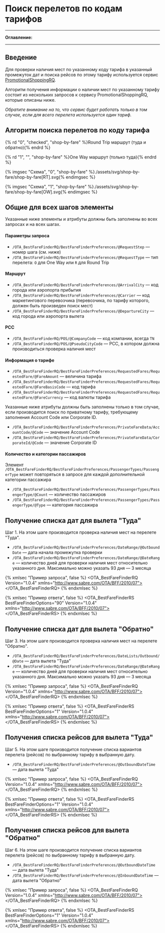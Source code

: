# Поиск перелетов по кодам тарифов

-----

**Оглавление:**
<!-- toc -->

-----

## Введение

Для проверки наличия мест по указанному коду тарифа в указанный промежуток дат и поиска рейсов по этому тарифу используется сервис [PromotionalShoppingRQ](https://developer.sabre.com/docs/read/soap_apis/air/search/shop_by_specific_fare).

Алгоритм получения информации о наличии мест по указанному тарифу состоит из нескольких запросов к сервису PromotionalShoppingRQ, которые описаны ниже.

*Обратите внимание на то, что сервис будет работать только в том случае, если для всего перелета используется один тариф.*

## Алгоритм поиска перелетов по коду тарифа

{% rd "0", "checked", "shop-by-fare" %}Round Trip маршрут (туда и обратно){% endrd %}

{% rd "1", "", "shop-by-fare" %}One Way маршрут (только туда){% endrd %}

{% imgsec "Схема", "0", "shop-by-fare" %}./assets/svg/shop-by-fare/shop-by-fare[RT].svg{% endimgsec %}

{% imgsec "Схема", "1", "shop-by-fare" %}./assets/svg/shop-by-fare/shop-by-fare[OW].svg{% endimgsec %}

## Общие для всех шагов элементы

Указанные ниже элементы и атрибуты должны быть заполнены во всех запросах и на всех шагах.

#### Параметры запроса

- ```/OTA_BestFareFinderRQ/BestFareFinderPreferences/@RequestStep``` — номер шага (см. ниже)
- ```/OTA_BestFareFinderRQ/BestFareFinderPreferences/@RequestType``` — тип перелета: ```O``` для One Way или ```R``` для Round Trip

#### Маршрут

- ```/OTA_BestFareFinderRQ/BestFareFinderPreferences/@ArrivalCity``` — код города или аэропорта прибытия
- ```/OTA_BestFareFinderRQ/BestFareFinderPreferences/@Carrier``` — код маркетингового перевозчика (перевозчика, по тарифу которого, должен быть произведен поиск мест)
- ```/OTA_BestFareFinderRQ/BestFareFinderPreferences/@DepartureCity``` — код города или аэропорта вылета

#### PCC

- ```/OTA_BestFareFinderRQ/POS/@CompanyCode``` — код компании, всегда ```TN```
- ```/OTA_BestFareFinderRQ/POS/@PseudoCityCode``` — PCC, в котором должна производиться проверка наличия мест

#### Информация о тарифе

- ```/OTA_BestFareFinderRQ/BestFareFinderPreferences/RequestedFares/RequestedFare/@FareAmount``` — величина тарифа
- ```/OTA_BestFareFinderRQ/BestFareFinderPreferences/RequestedFares/RequestedFare/@FareBasisCode``` — код тарифа
- ```/OTA_BestFareFinderRQ/BestFareFinderPreferences/RequestedFares/RequestedFare/@FareCurrency``` — код валюты тарифа

Указанные ниже атрибуты должны быть заполнены только в том случае, если производится поиск по приватному тарифу, требующему заполнения Account Code или Corporate ID.

- ```/OTA_BestFareFinderRQ/BestFareFinderPreferences/PrivateFareData/AccountCode/@Code``` — значение Account Code
- ```/OTA_BestFareFinderRQ/BestFareFinderPreferences/PrivateFareData/CorporateId/@Code``` — значение Corporate ID

#### Количество и категории пассажиров

Элемент ```/OTA_BestFareFinderRQ/BestFareFinderPreferences/PassengerTypes/PassengerType``` может повторяться в запросе для каждой дополнительной категории пассажира

- ```/OTA_BestFareFinderRQ/BestFareFinderPreferences/PassengerTypes/PassengerType/@Count``` — количество пассажиров
- ```/OTA_BestFareFinderRQ/BestFareFinderPreferences/PassengerTypes/PassengerType/@Type``` — категория пассажира

## Получение списка дат для вылета "Туда"

Шаг 1. На этом шаге производится проверка наличия мест на перелете "Туда".

- ```/OTA_BestFareFinderRQ/BestFareFinderPreferences/DateRange/@OutboundDate``` — дата начала промежутка проверки
- ```/OTA_BestFareFinderRQ/BestFareFinderPreferences/DateRange/@DateRange``` — количество дней для проверки наличия мест относительно указанного дня. Максимально можно указать 93 дня — 3 месяца

{% xmlsec "Пример запроса", false %}
<OTA_BestFareFinderRQ Version="1.0.4" xmlns="http://www.sabre.com/OTA/BFF/2010/07">
  <POS CompanyCode="TN" PseudoCityCode="9LSC"/>
  <BestFareFinderPreferences ArrivalCity="LON" Carrier="SU" DepartureCity="MOW" RequestStep="1" RequestType="R">
    <DateRange DateRange="90" OutboundDate="2018-09-01"/>
    <RequestedFares>
      <RequestedFare FareAmount="145" FareBasisCode="NVU5" FareCurrency="EUR"/>
    </RequestedFares>
    <PassengerTypes>
      <PassengerType Count="2" Type="ADT"/>
      <PassengerType Count="1" Type="CNN"/>
      <PassengerType Count="1" Type="INF"/>
    </PassengerTypes>
  </BestFareFinderPreferences>
</OTA_BestFareFinderRQ>
{% endxmlsec %}

{% xmlsec "Пример ответа", false %}
<OTA_BestFareFinderRS BestFareFinderOptions="90" Version="1.0.4" xmlns="http://www.sabre.com/OTA/BFF/2010/07">
  <Success/>
  <Warnings>
    <Warning Code="PROCESS" Text="PROCESSING ERROR DETECTED" Type="IF2"/>
    <Warning Code="TRANSACTIONID" MessageClass="I" Text="846360272632969174" Type="WORKERTHREAD"/>
    <Warning Code="TTFHLC700" MessageClass="I" Text="27033" Type="SERVER"/>
    <Warning Code="RULEID" MessageClass="I" Text="25598" Type="DRE"/>
    <Warning Code="RULEID" MessageClass="I" Text="13318" Type="DEFAULT"/>
  </Warnings>
  <Solutions>
    <Outbound DepartureDate="2018-09-01" FareBasisCode="NVU5"/>
    <Outbound DepartureDate="2018-09-02" FareBasisCode="NVU5"/>
    <Outbound DepartureDate="2018-09-03" FareBasisCode="NVU5"/>
    <Outbound DepartureDate="2018-09-04" FareBasisCode="NVU5"/>
    <Outbound DepartureDate="2018-09-05" FareBasisCode="NVU5"/>
    <Outbound DepartureDate="2018-09-06" FareBasisCode="NVU5"/>
    <Outbound DepartureDate="2018-09-07" FareBasisCode="NVU5"/>
    <Outbound DepartureDate="2018-09-08" FareBasisCode="NVU5"/>
    <Outbound DepartureDate="2018-09-09" FareBasisCode="NVU5"/>
    <Outbound DepartureDate="2018-09-10" FareBasisCode="NVU5"/>
    <Outbound DepartureDate="2018-09-11" FareBasisCode="NVU5"/>
    <Outbound DepartureDate="2018-09-12" FareBasisCode="NVU5"/>
    <Outbound DepartureDate="2018-09-13" FareBasisCode="NVU5"/>
    <Outbound DepartureDate="2018-09-14" FareBasisCode="NVU5"/>
    <Outbound DepartureDate="2018-09-15" FareBasisCode="NVU5"/>
    <Outbound DepartureDate="2018-09-16" FareBasisCode="NVU5"/>
    <Outbound DepartureDate="2018-09-17" FareBasisCode="NVU5"/>
    <Outbound DepartureDate="2018-09-18" FareBasisCode="NVU5"/>
    <Outbound DepartureDate="2018-09-19" FareBasisCode="NVU5"/>
    <Outbound DepartureDate="2018-09-20" FareBasisCode="NVU5"/>
    <Outbound DepartureDate="2018-09-21" FareBasisCode="NVU5"/>
    <Outbound DepartureDate="2018-09-22" FareBasisCode="NVU5"/>
    <Outbound DepartureDate="2018-09-23" FareBasisCode="NVU5"/>
    <Outbound DepartureDate="2018-09-24" FareBasisCode="NVU5"/>
    <Outbound DepartureDate="2018-09-25" FareBasisCode="NVU5"/>
    <Outbound DepartureDate="2018-09-26" FareBasisCode="NVU5"/>
    <Outbound DepartureDate="2018-09-27" FareBasisCode="NVU5"/>
    <Outbound DepartureDate="2018-09-28" FareBasisCode="NVU5"/>
    <Outbound DepartureDate="2018-09-29" FareBasisCode="NVU5"/>
    <Outbound DepartureDate="2018-09-30" FareBasisCode="NVU5"/>
    <Outbound DepartureDate="2018-10-01" FareBasisCode="NVU5"/>
    <Outbound DepartureDate="2018-10-02" FareBasisCode="NVU5"/>
    <Outbound DepartureDate="2018-10-03" FareBasisCode="NVU5"/>
    <Outbound DepartureDate="2018-10-04" FareBasisCode="NVU5"/>
    <Outbound DepartureDate="2018-10-05" FareBasisCode="NVU5"/>
    <Outbound DepartureDate="2018-10-06" FareBasisCode="NVU5"/>
    <Outbound DepartureDate="2018-10-07" FareBasisCode="NVU5"/>
    <Outbound DepartureDate="2018-10-08" FareBasisCode="NVU5"/>
    <Outbound DepartureDate="2018-10-09" FareBasisCode="NVU5"/>
    <Outbound DepartureDate="2018-10-10" FareBasisCode="NVU5"/>
    <Outbound DepartureDate="2018-10-11" FareBasisCode="NVU5"/>
    <Outbound DepartureDate="2018-10-12" FareBasisCode="NVU5"/>
    <Outbound DepartureDate="2018-10-13" FareBasisCode="NVU5"/>
    <Outbound DepartureDate="2018-10-14" FareBasisCode="NVU5"/>
    <Outbound DepartureDate="2018-10-15" FareBasisCode="NVU5"/>
    <Outbound DepartureDate="2018-10-16" FareBasisCode="NVU5"/>
    <Outbound DepartureDate="2018-10-17" FareBasisCode="NVU5"/>
    <Outbound DepartureDate="2018-10-18" FareBasisCode="NVU5"/>
    <Outbound DepartureDate="2018-10-19" FareBasisCode="NVU5"/>
    <Outbound DepartureDate="2018-10-20" FareBasisCode="NVU5"/>
    <Outbound DepartureDate="2018-10-21" FareBasisCode="NVU5"/>
    <Outbound DepartureDate="2018-10-22" FareBasisCode="NVU5"/>
    <Outbound DepartureDate="2018-10-23" FareBasisCode="NVU5"/>
    <Outbound DepartureDate="2018-10-24" FareBasisCode="NVU5"/>
    <Outbound DepartureDate="2018-10-25" FareBasisCode="NVU5"/>
    <Outbound DepartureDate="2018-10-26" FareBasisCode="NVU5"/>
    <Outbound DepartureDate="2018-10-27" FareBasisCode="NVU5"/>
    <Outbound DepartureDate="2018-10-28" FareBasisCode="NVU5"/>
    <Outbound DepartureDate="2018-10-29" FareBasisCode="NVU5"/>
    <Outbound DepartureDate="2018-10-30" FareBasisCode="NVU5"/>
    <Outbound DepartureDate="2018-10-31" FareBasisCode="NVU5"/>
    <Outbound DepartureDate="2018-11-01" FareBasisCode="NVU5"/>
    <Outbound DepartureDate="2018-11-02" FareBasisCode="NVU5"/>
    <Outbound DepartureDate="2018-11-03" FareBasisCode="NVU5"/>
    <Outbound DepartureDate="2018-11-04" FareBasisCode="NVU5"/>
    <Outbound DepartureDate="2018-11-05" FareBasisCode="NVU5"/>
    <Outbound DepartureDate="2018-11-06" FareBasisCode="NVU5"/>
    <Outbound DepartureDate="2018-11-07" FareBasisCode="NVU5"/>
    <Outbound DepartureDate="2018-11-08" FareBasisCode="NVU5"/>
    <Outbound DepartureDate="2018-11-09" FareBasisCode="NVU5"/>
    <Outbound DepartureDate="2018-11-10" FareBasisCode="NVU5"/>
    <Outbound DepartureDate="2018-11-11" FareBasisCode="NVU5"/>
    <Outbound DepartureDate="2018-11-12" FareBasisCode="NVU5"/>
    <Outbound DepartureDate="2018-11-13" FareBasisCode="NVU5"/>
    <Outbound DepartureDate="2018-11-14" FareBasisCode="NVU5"/>
    <Outbound DepartureDate="2018-11-15" FareBasisCode="NVU5"/>
    <Outbound DepartureDate="2018-11-16" FareBasisCode="NVU5"/>
    <Outbound DepartureDate="2018-11-17" FareBasisCode="NVU5"/>
    <Outbound DepartureDate="2018-11-18" FareBasisCode="NVU5"/>
    <Outbound DepartureDate="2018-11-19" FareBasisCode="NVU5"/>
    <Outbound DepartureDate="2018-11-20" FareBasisCode="NVU5"/>
    <Outbound DepartureDate="2018-11-21" FareBasisCode="NVU5"/>
    <Outbound DepartureDate="2018-11-22" FareBasisCode="NVU5"/>
    <Outbound DepartureDate="2018-11-23" FareBasisCode="NVU5"/>
    <Outbound DepartureDate="2018-11-24" FareBasisCode="NVU5"/>
    <Outbound DepartureDate="2018-11-25" FareBasisCode="NVU5"/>
    <Outbound DepartureDate="2018-11-26" FareBasisCode="NVU5"/>
    <Outbound DepartureDate="2018-11-27" FareBasisCode="NVU5"/>
    <Outbound DepartureDate="2018-11-28" FareBasisCode="NVU5"/>
    <Outbound DepartureDate="2018-11-29" FareBasisCode="NVU5"/>
  </Solutions>
</OTA_BestFareFinderRS>
{% endxmlsec %}

## Получение списка дат для вылета "Обратно"

Шаг 3. На этом шаге производится проверка наличия мест на перелете "Обратно".

- ```/OTA_BestFareFinderRQ/BestFareFinderPreferences/DateLists/Outbound/@Date``` — дата вылета "Туда"
- ```/OTA_BestFareFinderRQ/BestFareFinderPreferences/DateRange/@DateRange``` — количество дней для проверки наличия мест относительно указанного дня. Максимально можно указать 93 дня — 3 месяца

{% xmlsec "Пример запроса", false %}
<OTA_BestFareFinderRQ Version="1.0.4" xmlns="http://www.sabre.com/OTA/BFF/2010/07">
  <POS CompanyCode="TN" PseudoCityCode="9LSC"/>
  <BestFareFinderPreferences ArrivalCity="LON" Carrier="SU" DepartureCity="MOW" RequestStep="3" RequestType="R">
    <DateRange DateRange="90"/>
    <DateLists>
      <Outbound Date="2018-10-13"/>
    </DateLists>
    <RequestedFares>
      <RequestedFare FareAmount="145" FareBasisCode="NVU5" FareCurrency="EUR"/>
    </RequestedFares>
    <PassengerTypes>
      <PassengerType Count="1" Type="ADT"/>
      <PassengerType Count="1" Type="CNN"/>
      <PassengerType Count="1" Type="INF"/>
    </PassengerTypes>
  </BestFareFinderPreferences>
</OTA_BestFareFinderRQ>
{% endxmlsec %}

{% xmlsec "Пример ответа", false %}
<OTA_BestFareFinderRS BestFareFinderOptions="1" Version="1.0.4" xmlns="http://www.sabre.com/OTA/BFF/2010/07">
  <Success/>
  <Warnings>
    <Warning Code="PROCESS" Text="PROCESSING ERROR DETECTED" Type="IF2"/>
    <Warning Code="TRANSACTIONID" MessageClass="I" Text="846378574463267585" Type="WORKERTHREAD"/>
    <Warning Code="TTFHLC701" MessageClass="I" Text="27041" Type="SERVER"/>
    <Warning Code="RULEID" MessageClass="I" Text="25598" Type="DRE"/>
    <Warning Code="RULEID" MessageClass="I" Text="13318" Type="DEFAULT"/>
  </Warnings>
  <Solutions>
    <Outbound DepartureDate="2018-10-13">
      <Inbound DepartureDate="2018-10-13" FareBasisCode="NVU5"/>
      <Inbound DepartureDate="2018-10-14" FareBasisCode="NVU5"/>
      <Inbound DepartureDate="2018-10-15" FareBasisCode="NVU5"/>
      <Inbound DepartureDate="2018-10-16" FareBasisCode="NVU5"/>
      <Inbound DepartureDate="2018-10-17" FareBasisCode="NVU5"/>
      <Inbound DepartureDate="2018-10-18" FareBasisCode="NVU5"/>
      <Inbound DepartureDate="2018-10-19" FareBasisCode="NVU5"/>
      <Inbound DepartureDate="2018-10-20" FareBasisCode="NVU5"/>
      <Inbound DepartureDate="2018-10-21" FareBasisCode="NVU5"/>
      <Inbound DepartureDate="2018-10-22" FareBasisCode="NVU5"/>
      <Inbound DepartureDate="2018-10-23" FareBasisCode="NVU5"/>
      <Inbound DepartureDate="2018-10-24" FareBasisCode="NVU5"/>
      <Inbound DepartureDate="2018-10-25" FareBasisCode="NVU5"/>
      <Inbound DepartureDate="2018-10-26" FareBasisCode="NVU5"/>
      <Inbound DepartureDate="2018-10-27" FareBasisCode="NVU5"/>
      <Inbound DepartureDate="2018-10-28" FareBasisCode="NVU5"/>
      <Inbound DepartureDate="2018-10-29" FareBasisCode="NVU5"/>
      <Inbound DepartureDate="2018-10-30" FareBasisCode="NVU5"/>
      <Inbound DepartureDate="2018-10-31" FareBasisCode="NVU5"/>
      <Inbound DepartureDate="2018-11-01" FareBasisCode="NVU5"/>
      <Inbound DepartureDate="2018-11-02" FareBasisCode="NVU5"/>
      <Inbound DepartureDate="2018-11-03" FareBasisCode="NVU5"/>
      <Inbound DepartureDate="2018-11-04" FareBasisCode="NVU5"/>
      <Inbound DepartureDate="2018-11-05" FareBasisCode="NVU5"/>
      <Inbound DepartureDate="2018-11-06" FareBasisCode="NVU5"/>
      <Inbound DepartureDate="2018-11-07" FareBasisCode="NVU5"/>
      <Inbound DepartureDate="2018-11-08" FareBasisCode="NVU5"/>
      <Inbound DepartureDate="2018-11-09" FareBasisCode="NVU5"/>
      <Inbound DepartureDate="2018-11-10" FareBasisCode="NVU5"/>
      <Inbound DepartureDate="2018-11-11" FareBasisCode="NVU5"/>
      <Inbound DepartureDate="2018-11-12" FareBasisCode="NVU5"/>
      <Inbound DepartureDate="2018-11-13" FareBasisCode="NVU5"/>
      <Inbound DepartureDate="2018-11-14" FareBasisCode="NVU5"/>
      <Inbound DepartureDate="2018-11-15" FareBasisCode="NVU5"/>
      <Inbound DepartureDate="2018-11-16" FareBasisCode="NVU5"/>
      <Inbound DepartureDate="2018-11-17" FareBasisCode="NVU5"/>
      <Inbound DepartureDate="2018-11-18" FareBasisCode="NVU5"/>
      <Inbound DepartureDate="2018-11-19" FareBasisCode="NVU5"/>
      <Inbound DepartureDate="2018-11-20" FareBasisCode="NVU5"/>
      <Inbound DepartureDate="2018-11-21" FareBasisCode="NVU5"/>
      <Inbound DepartureDate="2018-11-22" FareBasisCode="NVU5"/>
      <Inbound DepartureDate="2018-11-23" FareBasisCode="NVU5"/>
      <Inbound DepartureDate="2018-11-24" FareBasisCode="NVU5"/>
      <Inbound DepartureDate="2018-11-25" FareBasisCode="NVU5"/>
      <Inbound DepartureDate="2018-11-26" FareBasisCode="NVU5"/>
      <Inbound DepartureDate="2018-11-27" FareBasisCode="NVU5"/>
      <Inbound DepartureDate="2018-11-28" FareBasisCode="NVU5"/>
      <Inbound DepartureDate="2018-11-29" FareBasisCode="NVU5"/>
      <Inbound DepartureDate="2018-11-30" FareBasisCode="NVU5"/>
      <Inbound DepartureDate="2018-12-01" FareBasisCode="NVU5"/>
      <Inbound DepartureDate="2018-12-02" FareBasisCode="NVU5"/>
      <Inbound DepartureDate="2018-12-03" FareBasisCode="NVU5"/>
      <Inbound DepartureDate="2018-12-04" FareBasisCode="NVU5"/>
      <Inbound DepartureDate="2018-12-05" FareBasisCode="NVU5"/>
      <Inbound DepartureDate="2018-12-06" FareBasisCode="NVU5"/>
      <Inbound DepartureDate="2018-12-07" FareBasisCode="NVU5"/>
      <Inbound DepartureDate="2018-12-08" FareBasisCode="NVU5"/>
      <Inbound DepartureDate="2018-12-09" FareBasisCode="NVU5"/>
      <Inbound DepartureDate="2018-12-10" FareBasisCode="NVU5"/>
      <Inbound DepartureDate="2018-12-11" FareBasisCode="NVU5"/>
      <Inbound DepartureDate="2018-12-12" FareBasisCode="NVU5"/>
      <Inbound DepartureDate="2018-12-13" FareBasisCode="NVU5"/>
      <Inbound DepartureDate="2018-12-14" FareBasisCode="NVU5"/>
      <Inbound DepartureDate="2018-12-15" FareBasisCode="NVU5"/>
      <Inbound DepartureDate="2018-12-16" FareBasisCode="NVU5"/>
      <Inbound DepartureDate="2018-12-17" FareBasisCode="NVU5"/>
      <Inbound DepartureDate="2018-12-18" FareBasisCode="NVU5"/>
      <Inbound DepartureDate="2018-12-19" FareBasisCode="NVU5"/>
      <Inbound DepartureDate="2018-12-20" FareBasisCode="NVU5"/>
      <Inbound DepartureDate="2018-12-21" FareBasisCode="NVU5"/>
      <Inbound DepartureDate="2018-12-22" FareBasisCode="NVU5"/>
      <Inbound Availability="false" DepartureDate="2018-12-23" FareBasisCode="NVU5"/>
      <Inbound DepartureDate="2018-12-24" FareBasisCode="NVU5"/>
      <Inbound DepartureDate="2018-12-25" FareBasisCode="NVU5"/>
      <Inbound DepartureDate="2018-12-26" FareBasisCode="NVU5"/>
      <Inbound DepartureDate="2018-12-27" FareBasisCode="NVU5"/>
      <Inbound DepartureDate="2018-12-28" FareBasisCode="NVU5"/>
      <Inbound DepartureDate="2018-12-29" FareBasisCode="NVU5"/>
      <Inbound DepartureDate="2018-12-30" FareBasisCode="NVU5"/>
      <Inbound DepartureDate="2018-12-31" FareBasisCode="NVU5"/>
      <Inbound DepartureDate="2019-01-01" FareBasisCode="NVU5"/>
      <Inbound DepartureDate="2019-01-02" FareBasisCode="NVU5"/>
      <Inbound DepartureDate="2019-01-03" FareBasisCode="NVU5"/>
      <Inbound DepartureDate="2019-01-04" FareBasisCode="NVU5"/>
      <Inbound Availability="false" DepartureDate="2019-01-05" FareBasisCode="NVU5"/>
      <Inbound DepartureDate="2019-01-06" FareBasisCode="NVU5"/>
      <Inbound Availability="false" DepartureDate="2019-01-07" FareBasisCode="NVU5"/>
      <Inbound Availability="false" DepartureDate="2019-01-08" FareBasisCode="NVU5"/>
      <Inbound Availability="false" DepartureDate="2019-01-09" FareBasisCode="NVU5"/>
      <Inbound Availability="false" DepartureDate="2019-01-10" FareBasisCode="NVU5"/>
    </Outbound>
  </Solutions>
</OTA_BestFareFinderRS>
{% endxmlsec %}

## Получения списка рейсов для вылета "Туда"

Шаг 5. На этом шаге производится получение списка вариантов перелета (рейсов) по выбранному тарифу в выбранную дату.

- ```/OTA_BestFareFinderRQ/BestFareFinderPreferences/@OutboundDateTime``` — дата вылета "Туда"

{% xmlsec "Пример запроса", false %}
<OTA_BestFareFinderRQ Version="1.0.4" xmlns="http://www.sabre.com/OTA/BFF/2010/07">
  <POS CompanyCode="TN" PseudoCityCode="9LSC"/>
  <BestFareFinderPreferences ArrivalCity="LON" Carrier="SU" DepartureCity="MOW" OutboundDateTime="2018-10-13T00:00:00" RequestStep="5" RequestType="R">
    <RequestedFares>
      <RequestedFare FareAmount="145" FareBasisCode="NVU5" FareCurrency="EUR"/>
    </RequestedFares>
    <PassengerTypes>
      <PassengerType Count="1" Type="ADT"/>
      <PassengerType Count="1" Type="CNN"/>
      <PassengerType Count="1" Type="INF"/>
    </PassengerTypes>
  </BestFareFinderPreferences>
</OTA_BestFareFinderRQ>
{% endxmlsec %}

{% xmlsec "Пример ответа", false %}
<OTA_BestFareFinderRS BestFareFinderOptions="1" Version="1.0.4" xmlns="http://www.sabre.com/OTA/BFF/2010/07">
  <Success/>
  <Warnings>
    <Warning Code="PROCESS" Text="No complete journey can be built in IF2/ADVJR1." Type="IF2"/>
    <Warning Code="TRANSACTIONID" MessageClass="I" Text="846395796203338847" Type="WORKERTHREAD"/>
    <Warning Code="TTFHLC951" MessageClass="I" Text="27039" Type="SERVER"/>
    <Warning Code="RULEID" MessageClass="I" Text="25598" Type="DRE"/>
    <Warning Code="RULEID" MessageClass="I" Text="13318" Type="DEFAULT"/>
    <Warning Code="MSG" MessageClass="I" Text="NO FLIGHT SCHEDULES FOR QUALIFIERS USED" Type="SCHEDULES"/>
  </Warnings>
  <Solutions>
    <Outbound DepartureDate="2018-10-13" FareBasisCode="NVU5">
      <Schedules>
        <Schedule>
          <Flight ElapsedTime="260" Equipment="321" MarriageGrp="O" ResBookDesigCode="N">
            <Departure Airport="SVO" DateTime="2018-10-13T13:40:00" GMTOffset="3"/>
            <Arrival Airport="LHR" DateTime="2018-10-13T16:00:00" GMTOffset="1"/>
            <MarketingAirline Code="SU" FlightNumber="2582"/>
            <OperatingAirline Code="SU" FlightNumber="2582"/>
          </Flight>
        </Schedule>
        <Schedule>
          <Flight ElapsedTime="245" Equipment="333" MarriageGrp="O" ResBookDesigCode="N">
            <Departure Airport="SVO" DateTime="2018-10-13T10:00:00" GMTOffset="3"/>
            <Arrival Airport="LHR" DateTime="2018-10-13T12:05:00" GMTOffset="1"/>
            <MarketingAirline Code="SU" FlightNumber="2578"/>
            <OperatingAirline Code="SU" FlightNumber="2578"/>
          </Flight>
        </Schedule>
        <Schedule>
          <Flight ElapsedTime="245" Equipment="320" MarriageGrp="O" ResBookDesigCode="N">
            <Departure Airport="SVO" DateTime="2018-10-13T08:50:00" GMTOffset="3"/>
            <Arrival Airport="LHR" DateTime="2018-10-13T10:55:00" GMTOffset="1"/>
            <MarketingAirline Code="SU" FlightNumber="2576"/>
            <OperatingAirline Code="SU" FlightNumber="2576"/>
          </Flight>
        </Schedule>
        <Schedule>
          <Flight ElapsedTime="250" Equipment="73H" MarriageGrp="O" ResBookDesigCode="N">
            <Departure Airport="SVO" DateTime="2018-10-13T05:50:00" GMTOffset="3"/>
            <Arrival Airport="LHR" DateTime="2018-10-13T08:00:00" GMTOffset="1"/>
            <MarketingAirline Code="SU" FlightNumber="2570"/>
            <OperatingAirline Code="SU" FlightNumber="2570"/>
          </Flight>
        </Schedule>
        <Schedule>
          <Flight ElapsedTime="240" Equipment="333" MarriageGrp="O" ResBookDesigCode="N">
            <Departure Airport="SVO" DateTime="2018-10-13T19:25:00" GMTOffset="3"/>
            <Arrival Airport="LHR" DateTime="2018-10-13T21:25:00" GMTOffset="1"/>
            <MarketingAirline Code="SU" FlightNumber="263"/>
            <OperatingAirline Code="SU" FlightNumber="263"/>
          </Flight>
        </Schedule>
        <Schedule>
          <Flight ElapsedTime="80" Equipment="73H" MarriageGrp="O" ResBookDesigCode="N">
            <Departure Airport="SVO" DateTime="2018-10-13T12:00:00" GMTOffset="3"/>
            <Arrival Airport="LED" DateTime="2018-10-13T13:20:00" GMTOffset="3"/>
            <MarketingAirline Code="SU" FlightNumber="42"/>
            <OperatingAirline Code="SU" FlightNumber="42"/>
          </Flight>
          <Flight ElapsedTime="210" Equipment="319" MarriageGrp="O" ResBookDesigCode="N">
            <Departure Airport="LED" DateTime="2018-10-13T14:30:00" GMTOffset="3"/>
            <Arrival Airport="LGW" DateTime="2018-10-13T16:00:00" GMTOffset="1"/>
            <MarketingAirline Code="SU" FlightNumber="6619"/>
            <OperatingAirline Code="SU" FlightNumber="6619" ShortName="FV"/>
          </Flight>
        </Schedule>
        <Schedule>
          <Flight ElapsedTime="80" Equipment="320" MarriageGrp="O" ResBookDesigCode="N">
            <Departure Airport="SVO" DateTime="2018-10-13T11:30:00" GMTOffset="3"/>
            <Arrival Airport="LED" DateTime="2018-10-13T12:50:00" GMTOffset="3"/>
            <MarketingAirline Code="SU" FlightNumber="16"/>
            <OperatingAirline Code="SU" FlightNumber="16"/>
          </Flight>
          <Flight ElapsedTime="210" Equipment="319" MarriageGrp="O" ResBookDesigCode="N">
            <Departure Airport="LED" DateTime="2018-10-13T14:30:00" GMTOffset="3"/>
            <Arrival Airport="LGW" DateTime="2018-10-13T16:00:00" GMTOffset="1"/>
            <MarketingAirline Code="SU" FlightNumber="6619"/>
            <OperatingAirline Code="SU" FlightNumber="6619" ShortName="FV"/>
          </Flight>
        </Schedule>
        <Schedule>
          <Flight ElapsedTime="80" Equipment="32A" MarriageGrp="O" ResBookDesigCode="N">
            <Departure Airport="SVO" DateTime="2018-10-13T10:55:00" GMTOffset="3"/>
            <Arrival Airport="LED" DateTime="2018-10-13T12:15:00" GMTOffset="3"/>
            <MarketingAirline Code="SU" FlightNumber="14"/>
            <OperatingAirline Code="SU" FlightNumber="14"/>
          </Flight>
          <Flight ElapsedTime="210" Equipment="319" MarriageGrp="O" ResBookDesigCode="N">
            <Departure Airport="LED" DateTime="2018-10-13T14:30:00" GMTOffset="3"/>
            <Arrival Airport="LGW" DateTime="2018-10-13T16:00:00" GMTOffset="1"/>
            <MarketingAirline Code="SU" FlightNumber="6619"/>
            <OperatingAirline Code="SU" FlightNumber="6619" ShortName="FV"/>
          </Flight>
        </Schedule>
        <Schedule>
          <Flight ElapsedTime="85" Equipment="319" MarriageGrp="O" ResBookDesigCode="N">
            <Departure Airport="VKO" DateTime="2018-10-13T09:55:00" GMTOffset="3"/>
            <Arrival Airport="LED" DateTime="2018-10-13T11:20:00" GMTOffset="3"/>
            <MarketingAirline Code="SU" FlightNumber="6024"/>
            <OperatingAirline Code="SU" FlightNumber="6024" ShortName="FV"/>
          </Flight>
          <Flight ElapsedTime="210" Equipment="319" MarriageGrp="O" ResBookDesigCode="N">
            <Departure Airport="LED" DateTime="2018-10-13T14:30:00" GMTOffset="3"/>
            <Arrival Airport="LGW" DateTime="2018-10-13T16:00:00" GMTOffset="1"/>
            <MarketingAirline Code="SU" FlightNumber="6619"/>
            <OperatingAirline Code="SU" FlightNumber="6619" ShortName="FV"/>
          </Flight>
        </Schedule>
        <Schedule>
          <Flight ElapsedTime="85" Equipment="320" MarriageGrp="O" ResBookDesigCode="N">
            <Departure Airport="SVO" DateTime="2018-10-13T09:50:00" GMTOffset="3"/>
            <Arrival Airport="LED" DateTime="2018-10-13T11:15:00" GMTOffset="3"/>
            <MarketingAirline Code="SU" FlightNumber="12"/>
            <OperatingAirline Code="SU" FlightNumber="12"/>
          </Flight>
          <Flight ElapsedTime="210" Equipment="319" MarriageGrp="O" ResBookDesigCode="N">
            <Departure Airport="LED" DateTime="2018-10-13T14:30:00" GMTOffset="3"/>
            <Arrival Airport="LGW" DateTime="2018-10-13T16:00:00" GMTOffset="1"/>
            <MarketingAirline Code="SU" FlightNumber="6619"/>
            <OperatingAirline Code="SU" FlightNumber="6619" ShortName="FV"/>
          </Flight>
        </Schedule>
        <Schedule>
          <Flight ElapsedTime="80" Equipment="32B" MarriageGrp="O" ResBookDesigCode="N">
            <Departure Airport="SVO" DateTime="2018-10-13T08:25:00" GMTOffset="3"/>
            <Arrival Airport="LED" DateTime="2018-10-13T09:45:00" GMTOffset="3"/>
            <MarketingAirline Code="SU" FlightNumber="10"/>
            <OperatingAirline Code="SU" FlightNumber="10"/>
          </Flight>
          <Flight ElapsedTime="210" Equipment="319" MarriageGrp="O" ResBookDesigCode="N">
            <Departure Airport="LED" DateTime="2018-10-13T14:30:00" GMTOffset="3"/>
            <Arrival Airport="LGW" DateTime="2018-10-13T16:00:00" GMTOffset="1"/>
            <MarketingAirline Code="SU" FlightNumber="6619"/>
            <OperatingAirline Code="SU" FlightNumber="6619" ShortName="FV"/>
          </Flight>
        </Schedule>
        <Schedule>
          <Flight ElapsedTime="80" Equipment="32A" MarriageGrp="O" ResBookDesigCode="N">
            <Departure Airport="SVO" DateTime="2018-10-13T07:10:00" GMTOffset="3"/>
            <Arrival Airport="LED" DateTime="2018-10-13T08:30:00" GMTOffset="3"/>
            <MarketingAirline Code="SU" FlightNumber="6"/>
            <OperatingAirline Code="SU" FlightNumber="6"/>
          </Flight>
          <Flight ElapsedTime="210" Equipment="319" MarriageGrp="O" ResBookDesigCode="N">
            <Departure Airport="LED" DateTime="2018-10-13T14:30:00" GMTOffset="3"/>
            <Arrival Airport="LGW" DateTime="2018-10-13T16:00:00" GMTOffset="1"/>
            <MarketingAirline Code="SU" FlightNumber="6619"/>
            <OperatingAirline Code="SU" FlightNumber="6619" ShortName="FV"/>
          </Flight>
        </Schedule>
        <Schedule>
          <Flight ElapsedTime="80" Equipment="320" MarriageGrp="O" ResBookDesigCode="N">
            <Departure Airport="SVO" DateTime="2018-10-13T06:05:00" GMTOffset="3"/>
            <Arrival Airport="LED" DateTime="2018-10-13T07:25:00" GMTOffset="3"/>
            <MarketingAirline Code="SU" FlightNumber="2"/>
            <OperatingAirline Code="SU" FlightNumber="2"/>
          </Flight>
          <Flight ElapsedTime="210" Equipment="319" MarriageGrp="O" ResBookDesigCode="N">
            <Departure Airport="LED" DateTime="2018-10-13T14:30:00" GMTOffset="3"/>
            <Arrival Airport="LGW" DateTime="2018-10-13T16:00:00" GMTOffset="1"/>
            <MarketingAirline Code="SU" FlightNumber="6619"/>
            <OperatingAirline Code="SU" FlightNumber="6619" ShortName="FV"/>
          </Flight>
        </Schedule>
      </Schedules>
    </Outbound>
  </Solutions>
</OTA_BestFareFinderRS>
{% endxmlsec %}

## Получения списка рейсов для вылета "Обратно"

Шаг 6. На этом шаге производится получение списка вариантов перелета (рейсов) по выбранному тарифу в выбранную дату.

- ```/OTA_BestFareFinderRQ/BestFareFinderPreferences/@OutboundDateTime``` — дата вылета "Туда"
- ```/OTA_BestFareFinderRQ/BestFareFinderPreferences/@InboundDateTime``` — дата вылета "Обратно"

{% xmlsec "Пример запроса", false %}
<OTA_BestFareFinderRQ Version="1.0.4" xmlns="http://www.sabre.com/OTA/BFF/2010/07">
  <POS CompanyCode="TN" PseudoCityCode="9LSC"/>
  <BestFareFinderPreferences ArrivalCity="LON" Carrier="SU" DepartureCity="MOW" InboundDateTime="2018-11-13T00:00:00" OutboundDateTime="2018-10-13T00:00:00" RequestStep="6" RequestType="R">
    <RequestedFares>
      <RequestedFare FareAmount="145" FareBasisCode="NVU5" FareCurrency="EUR"/>
    </RequestedFares>
    <PassengerTypes>
      <PassengerType Count="1" Type="ADT"/>
      <PassengerType Count="1" Type="CNN"/>
      <PassengerType Count="1" Type="INF"/>
    </PassengerTypes>
  </BestFareFinderPreferences>
</OTA_BestFareFinderRQ>
{% endxmlsec %}

{% xmlsec "Пример ответа", false %}
<OTA_BestFareFinderRS BestFareFinderOptions="1" Version="1.0.4" xmlns="http://www.sabre.com/OTA/BFF/2010/07">
  <Success/>
  <Warnings>
    <Warning Code="PROCESS" Text="No complete journey can be built in IF2/ADVJR1." Type="IF2"/>
    <Warning Code="TRANSACTIONID" MessageClass="I" Text="846415029961455335" Type="WORKERTHREAD"/>
    <Warning Code="TTFHLC950" MessageClass="I" Text="27034" Type="SERVER"/>
    <Warning Code="RULEID" MessageClass="I" Text="25598" Type="DRE"/>
    <Warning Code="RULEID" MessageClass="I" Text="13318" Type="DEFAULT"/>
    <Warning Code="MSG" MessageClass="I" Text="NO FLIGHT SCHEDULES FOR QUALIFIERS USED" Type="SCHEDULES"/>
  </Warnings>
  <Solutions>
    <Outbound DepartureDate="2018-10-13">
      <Inbound DepartureDate="2018-11-13" FareBasisCode="NVU5">
        <Schedules>
          <Schedule>
            <Flight ElapsedTime="225" Equipment="333" MarriageGrp="O" ResBookDesigCode="N">
              <Departure Airport="LHR" DateTime="2018-11-13T13:30:00" GMTOffset="0"/>
              <Arrival Airport="SVO" DateTime="2018-11-13T20:15:00" GMTOffset="3"/>
              <MarketingAirline Code="SU" FlightNumber="2579"/>
              <OperatingAirline Code="SU" FlightNumber="2579"/>
            </Flight>
          </Schedule>
          <Schedule>
            <Flight ElapsedTime="235" Equipment="321" MarriageGrp="O" ResBookDesigCode="N">
              <Departure Airport="LHR" DateTime="2018-11-13T10:40:00" GMTOffset="0"/>
              <Arrival Airport="SVO" DateTime="2018-11-13T17:35:00" GMTOffset="3"/>
              <MarketingAirline Code="SU" FlightNumber="2581"/>
              <OperatingAirline Code="SU" FlightNumber="2581"/>
            </Flight>
          </Schedule>
          <Schedule>
            <Flight ElapsedTime="215" Equipment="32B" MarriageGrp="O" ResBookDesigCode="N">
              <Departure Airport="LHR" DateTime="2018-11-13T22:30:00" GMTOffset="0"/>
              <Arrival Airport="SVO" DateTime="2018-11-14T05:05:00" GMTOffset="3"/>
              <MarketingAirline Code="SU" FlightNumber="2585"/>
              <OperatingAirline Code="SU" FlightNumber="2585"/>
            </Flight>
          </Schedule>
        </Schedules>
      </Inbound>
    </Outbound>
  </Solutions>
</OTA_BestFareFinderRS>
{% endxmlsec %}
